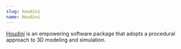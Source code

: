 ```yaml
---
slug: houdini
name: Houdini
---
```


[Houdini](https://www.sidefx.com/products/houdini/) is an empowering software package that adopts a procedural approach to 3D modeling and simulation.
